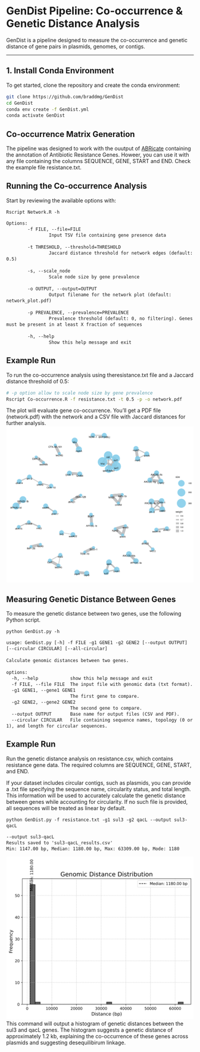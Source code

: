 # GenDist Pipeline: Co-occurrence & Genetic Distance Analysis

GenDist is a pipeline designed to measure the co-occurrence and genetic distance of gene pairs in plasmids, genomes, or contigs.

---

## 1. Install Conda Environment

To get started, clone the repository and create the conda environment:

```bash
git clone https://github.com/braddmg/GenDist
cd GenDist
conda env create -f GenDist.yml
conda activate GenDist
```
## Co-occurrence Matrix Generation
The pipeline was designed to work with the ouutput of [ABRicate](https://phagescope.deepomics.org) containing the annotation of Antibiotic Resistance Genes. 
Howeer, you can use it with any file containing the columns SEQUENCE, GENE, START and END.
Check the example file resistance.txt.

## Running the Co-occurrence Analysis
Start by reviewing the available options with:
```
Rscript Network.R -h 
```
```
Options:
        -f FILE, --file=FILE
                Input TSV file containing gene presence data

        -t THRESHOLD, --threshold=THRESHOLD
                Jaccard distance threshold for network edges (default: 0.5)

        -s, --scale_node
                Scale node size by gene prevalence

        -o OUTPUT, --output=OUTPUT
                Output filename for the network plot (default: network_plot.pdf)

        -p PREVALENCE, --prevalence=PREVALENCE
                Prevalence threshold (default: 0, no filtering). Genes must be present in at least X fraction of sequences

        -h, --help
                Show this help message and exit
```
## Example Run
To run the co-occurrence analysis using theresistance.txt file and a Jaccard distance threshold of 0.5:
``` bash
# -p option allow to scale node size by gene prevalence
Rscript Co-occurrence.R -f resistance.txt -t 0.5 -p -o network.pdf
```
The plot will evaluate gene co-occurrence. You’ll get a PDF file (network.pdf) with the network and a CSV file with Jaccard distances for further analysis. 
![Co-occurrence plot](https://github.com/braddmg/images/blob/main/network-1.png)

## Measuring Genetic Distance Between Genes 
To measure the genetic distance between two genes, use the following Python script.
```
python GenDist.py -h
```
```
usage: GenDist.py [-h] -f FILE -g1 GENE1 -g2 GENE2 [--output OUTPUT] [--circular CIRCULAR] [--all-circular]

Calculate genomic distances between two genes.

options:
  -h, --help            show this help message and exit
  -f FILE, --file FILE  The input file with genomic data (txt format).
  -g1 GENE1, --gene1 GENE1
                        The first gene to compare.
  -g2 GENE2, --gene2 GENE2
                        The second gene to compare.
  --output OUTPUT       Base name for output files (CSV and PDF).
  --circular CIRCULAR   File containing sequence names, topology (0 or 1), and length for circular sequences.
```
## Example Run
Run the genetic distance analysis on resistance.csv, which contains resistance gene data. The required columns are SEQUENCE, GENE, START, and END.

If your dataset includes circular contigs, such as plasmids, you can provide a .txt file specifying the sequence name, circularity status, and total length. This information will be used to accurately calculate the genetic distance between genes while accounting for circularity. If no such file is provided, all sequences will be treated as linear by default.  
```
python GenDist.py -f resistance.txt -g1 sul3 -g2 qacL --output sul3-qacL
```
```
--output sul3-qacL
Results saved to 'sul3-qacL_results.csv'
Min: 1147.00 bp, Median: 1180.00 bp, Max: 63309.00 bp, Mode: 1180
```
![Co-occurrence plot](https://github.com/braddmg/images/blob/main/sul3-qacL_histogram-1.png)
This command will output a histogram of genetic distances between the sul3 and qacL genes.
The histogram suggests a genetic distance of approximately 1.2 kb, explaining the co-occurrence of these genes across plasmids and suggesting desequilibirum linkage.
